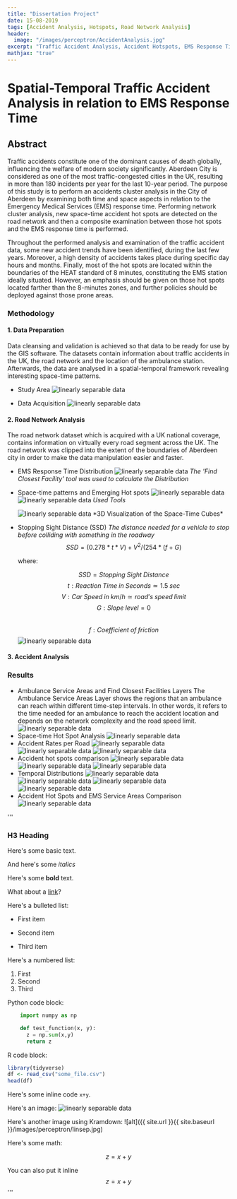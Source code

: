 ```yaml
---
title: "Dissertation Project"
date: 15-08-2019
tags: [Accident Analysis, Hotspots, Road Network Analysis]
header: 
  image: "/images/perceptron/AccidentAnalysis.jpg"
excerpt: "Traffic Accident Analysis, Accident Hotspots, EMS Response Time"
mathjax: "true"
---
```


# Spatial-Temporal Traffic Accident Analysis in relation to EMS Response Time

## Abstract
Traffic accidents constitute one of the dominant causes of death globally, influencing the welfare of modern society significantly. Aberdeen City is considered as one of the most traffic-congested cities in the UK, resulting in more than 180 incidents per year for the last 10-year period. The purpose of this study is to perform an accidents cluster analysis in the City of Aberdeen by examining both time and space aspects in relation to the Emergency Medical Services (EMS) response time. Performing network cluster analysis, new space-time accident hot spots are detected on the road network and then a composite examination between those hot spots and the EMS response time is performed.

Throughout the performed analysis and examination of the traffic accident data, some new accident trends have been identified, during the last few years. Moreover, a high density of accidents takes place during specific day hours and months. Finally, most of the hot spots are located within the boundaries of the HEAT standard of 8 minutes, constituting the EMS station ideally situated. However, an emphasis should be given on those hot spots located farther than the 8-minutes zones, and further policies should be deployed against those prone areas.

### Methodology
#### 1. Data Preparation
  Data cleansing and validation is achieved so that data to be ready for use by the GIS software. The datasets contain information about   traffic accidents in the UK, the road network and the location of the ambulance station. Afterwards, the data are analysed in a         spatial-temporal framework revealing interesting space-time patterns.
  * Study Area 
    <img src="{{ site.url }}{{ site.baseurl }}/images/perceptron/StudyArea.jpg" alt="linearly separable data">
  + Data Acquisition
    <img src="{{ site.url }}{{ site.baseurl }}/images/perceptron/DataAcq.jpg" alt="linearly separable data">

#### 2. Road Network Analysis
  The road network dataset which is acquired with a UK national coverage, contains information on virtually every road segment across     the UK. The road network was clipped into the extent of the boundaries of Aberdeen city in order to make the data manipulation           easier and faster.
  * EMS Response Time Distribution
    <img src="{{ site.url }}{{ site.baseurl }}/images/Dissertation/image.png" alt="linearly separable data">
      *The 'Find Closest Facility' tool was used to calculate the Distribution*
  + Space-time patterns and Emerging Hot spots
    <img src="{{ site.url }}{{ site.baseurl }}/images/Dissertation/EmergingHotSpot.jpg" alt="linearly separable data"><img src="{{           site.url }}{{ site.baseurl }}/images/Dissertation/SpaceTimeCube.jpg" alt="linearly separable data">
      *Used Tools*
      
    <img src="{{ site.url }}{{ site.baseurl }}/images/Dissertation/3D Visualization.jpg" alt="linearly separable data">
      *3D Visualization of the Space-Time Cubes*
   - Stopping Sight Distance (SSD)
      *The distance needed for a vehicle to stop before colliding with something in the roadway*
      $$SSD=(0.278*t*V)+V^2/(254*(f + G)$$
      
      where:
      
        $$SSD = Stopping\;Sight\;Distance$$
        $$t: Reaction\;Time\;in\;Seconds ≃ 1.5\;sec$$
        $$V: Car\;Speed\;in\;km/h ≃ road’s\;speed\;limit$$
        $$G: Slope\;level = 0$$               
        $$f: Coefficient\;of\;friction$$ <img src="{{site.url }}{{ site.baseurl }}/images/Dissertation/Coefficient.JPG" alt="linearly separable data">

#### 3. Accident Analysis

### Results

  * Ambulance Service Areas and Find Closest Facilities Layers
    The Ambulance Service Areas Layer shows the regions that an ambulance can reach within different time-step intervals. In other           words, it refers to the time needed for an ambulance to reach the accident location and depends on the network complexity and the       road speed limit.<img src="{{site.url }}{{ site.baseurl }}/images/Dissertation/ServiceAreas.jpg" alt="linearly separable data">
  * Space-time Hot Spot Analysis
    <img src="{{site.url }}{{ site.baseurl }}/images/Dissertation/Clusters.jpg" alt="linearly separable data">
  * Accident Rates per Road
    <img src="{{site.url }}{{ site.baseurl }}/images/Dissertation/CpR.jpg" alt="linearly separable data">
    <img src="{{site.url }}{{ site.baseurl }}/images/Dissertation/CaspR.jpg" alt="linearly separable data">
    <img src="{{site.url }}{{ site.baseurl }}/images/Dissertation/DpR.jpg" alt="linearly separable data">
  * Accident hot spots comparison
    <img src="{{site.url }}{{ site.baseurl }}/images/Dissertation/Cr_Cas.jpg" alt="linearly separable data">
    <img src="{{site.url }}{{ site.baseurl }}/images/Dissertation/Cr_D.jpg" alt="linearly separable data">
    <img src="{{site.url }}{{ site.baseurl }}/images/Dissertation/Cas_D.jpg" alt="linearly separable data">
  * Temporal Distributions
    <img src="{{site.url }}{{ site.baseurl }}/images/Dissertation/Hourly.jpg" alt="linearly separable data">
    <img src="{{site.url }}{{ site.baseurl }}/images/Dissertation/Monthly.jpg" alt="linearly separable data">
    <img src="{{site.url }}{{ site.baseurl }}/images/Dissertation/Annual.jpg" alt="linearly separable data">
    <img src="{{site.url }}{{ site.baseurl }}/images/Dissertation/Clock.JPG" alt="linearly separable data">
  * Accident Hot Spots and EMS Service Areas Comparison
    <img src="{{site.url }}{{ site.baseurl }}/images/Dissertation/Final.jpg" alt="linearly separable data">
    
'''
### H3 Heading

Here's some basic text.

And here's some *italics*

Here's some **bold** text.

What about a [link](https://github.com/dataoptimal)?

Here's a bulleted list:
* First item
+ Second item
- Third item

Here's a numbered list:
1. First
2. Second
3. Third

Python code block:
```python
    import numpy as np

    def test_function(x, y):
      z = np.sum(x,y)
      return z
```

R code block:
```r
library(tidyverse)
df <- read_csv("some_file.csv")
head(df)
```

Here's some inline code `x+y`.

Here's an image:
<img src="{{ site.url }}{{ site.baseurl }}/images/perceptron/linsep.jpg" alt="linearly separable data">

Here's another image using Kramdown:
![alt]({{ site.url }}{{ site.baseurl }}/images/perceptron/linsep.jpg)

Here's some math:

$$z=x+y$$

You can also put it inline $$z=x+y$$
'''
